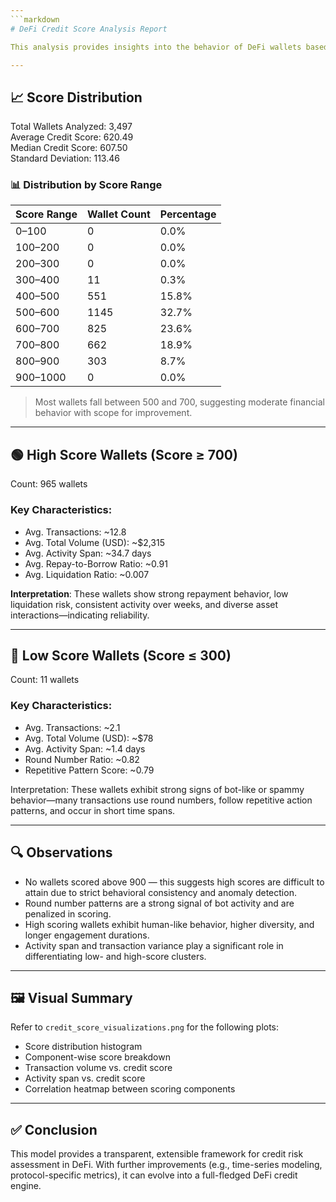 ```yaml
---
```markdown
# DeFi Credit Score Analysis Report

This analysis provides insights into the behavior of DeFi wallets based on the credit scores generated using the Aave V2 transaction dataset.

---
```


## 📈 Score Distribution

Total Wallets Analyzed: 3,497  
Average Credit Score: 620.49  
Median Credit Score: 607.50  
Standard Deviation: 113.46

### 📊 Distribution by Score Range

| Score Range | Wallet Count | Percentage |
|-------------|--------------|------------|
| 0–100       | 0            | 0.0%       |
| 100–200     | 0            | 0.0%       |
| 200–300     | 0            | 0.0%       |
| 300–400     | 11           | 0.3%       |
| 400–500     | 551          | 15.8%      |
| 500–600     | 1145         | 32.7%      |
| 600–700     | 825          | 23.6%      |
| 700–800     | 662          | 18.9%      |
| 800–900     | 303          | 8.7%       |
| 900–1000    | 0            | 0.0%       |

> Most wallets fall between 500 and 700, suggesting moderate financial behavior with scope for improvement.

---

## 🟢 High Score Wallets (Score ≥ 700)

Count: 965 wallets

### Key Characteristics:
- Avg. Transactions: ~12.8  
- Avg. Total Volume (USD): ~$2,315  
- Avg. Activity Span: ~34.7 days  
- Avg. Repay-to-Borrow Ratio: ~0.91  
- Avg. Liquidation Ratio: ~0.007

**Interpretation**:
These wallets show strong repayment behavior, low liquidation risk, consistent activity over weeks, and diverse asset interactions—indicating reliability.

---

## 🔴 Low Score Wallets (Score ≤ 300)

Count: 11 wallets

### Key Characteristics:
- Avg. Transactions: ~2.1  
- Avg. Total Volume (USD): ~$78  
- Avg. Activity Span: ~1.4 days  
- Round Number Ratio: ~0.82  
- Repetitive Pattern Score: ~0.79

Interpretation:
These wallets exhibit strong signs of bot-like or spammy behavior—many transactions use round numbers, follow repetitive action patterns, and occur in short time spans.

---

## 🔍 Observations

- No wallets scored above 900 — this suggests high scores are difficult to attain due to strict behavioral consistency and anomaly detection.
- Round number patterns are a strong signal of bot activity and are penalized in scoring.
- High scoring wallets exhibit human-like behavior, higher diversity, and longer engagement durations.
- Activity span and transaction variance play a significant role in differentiating low- and high-score clusters.

---

## 🖼️ Visual Summary



Refer to `credit_score_visualizations.png` for the following plots:
- Score distribution histogram
- Component-wise score breakdown
- Transaction volume vs. credit score
- Activity span vs. credit score
- Correlation heatmap between scoring components

---

## ✅ Conclusion

This model provides a transparent, extensible framework for credit risk assessment in DeFi. With further improvements (e.g., time-series modeling, protocol-specific metrics), it can evolve into a full-fledged DeFi credit engine.


